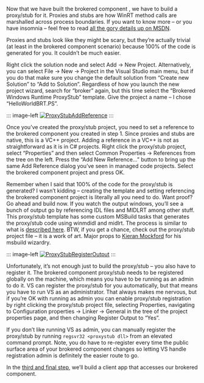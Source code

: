 Now that we have built the brokered component , we have to build a
proxy/stub for it. Proxies and stubs are how WinRT method calls are
marshalled across process boundaries. If you want to know more – or you
have insomnia – feel free to read [all the gory details up on
MSDN](http://msdn.microsoft.com/en-us/library/windows/desktop/ms692621(v=vs.85).aspx).

Proxies and stubs look like they might be scary, but they’re actually
trivial (at least in the brokered component scenario) because 100% of
the code is generated for you. It couldn’t be much easier.

Right click the solution node and select Add -\> New Project.
Alternatively, you can select File -\> New -\> Project in the Visual
Studio main menu, but if you do that make sure you change the default
solution from “Create new Solution” to “Add to Solution”. Regardless of
how you launch the new project wizard, search for “broker” again, but
this time select the “Brokered Windows Runtime ProxyStub” template. Give
the project a name – I chose “HelloWorldBRT.PS”.

::: image-left
[![ProxyStubAddReference](http://hawkblogstorage.blob.core.windows.net/blog-content/20140425-0843-brokered-winrt-components-step-two/ProxyStubAddReference-300x174.png)](http://hawkblogstorage.blob.core.windows.net/blog-content/20140425-0843-brokered-winrt-components-step-two/ProxyStubAddReference.png) 
:::

Once you’ve created the proxy/stub project, you need to set a reference to
the brokered component you created in step 1. Since proxies and stubs
are native, this is a VC++ project. Adding a reference in a VC++ is not
as straightforward as it is in C\# projects. Right click the proxy/stub
project, select “Properties” and then select Common Properties -\>
References from the tree on the left. Press the “Add New Reference…”
button to bring up the same Add Reference dialog you’ve seen in managed
code projects. Select the brokered component project and press OK.

Remember when I said that 100% of the code for the proxy/stub is
generated? I wasn’t kidding – creating the template and setting
referencing the brokered component project is literally all you need to
do. Want proof? Go ahead and build now. If you watch the output windows,
you’ll see a bunch of output go by referencing IDL files and MIDLRT
among other stuff. This proxy/stub template has some custom MSBuild
tasks that generates the proxy/stub code using winmdidl and midlrt. The
process is similar to what is [described
here](http://msdn.microsoft.com/en-us/library/dn481253.aspx). BTW, if
you get a chance, check out the proxy/stub project file – it is a work
of art. Major props to [Kieran
Mockford](http://www.linkedin.com/pub/kieran-mockford/4/77/110) for his
msbuild wizardry.

::: image-left
[![ProxyStubRegisterOutput](http://hawkblogstorage.blob.core.windows.net/blog-content/20140425-0843-brokered-winrt-components-step-two/ProxyStubRegisterOutput-300x174.png)](http://hawkblogstorage.blob.core.windows.net/blog-content/20140425-0843-brokered-winrt-components-step-two/ProxyStubRegisterOutput.png) 
:::

Unfortunately, it’s not enough just to build the proxy/stub – you also have to register
it. The brokered component proxy/stub needs to be registered globally on
the machine, which means you have to be running as an admin to do it. VS
can register the proxy/stub for you automatically, but that means you
have to run VS as an administrator. That always makes me nervous, but if
you’re OK with running as admin you can enable proxy/stub registration
by right clicking the proxy/stub project file, selecting Properties,
navigating to Configuration properties -\> Linker -\> General in the
tree of the project properties page, and then changing Register Output
to “Yes”.

If you don’t like running VS as admin, you can manually register the
proxy/stub by running ``regsvr32 <proxystub dll>`` from an elevated
command prompt. Note, you do have to re-register every time the public
surface area of your brokered component changes so letting VS handle
registration admin is definitely the easier route to go.

In the [third and final
step](http://devhawk.net/2014/04/25/brokered-winrt-components-step-three),
we’ll build a client app that accesses our brokered component.
